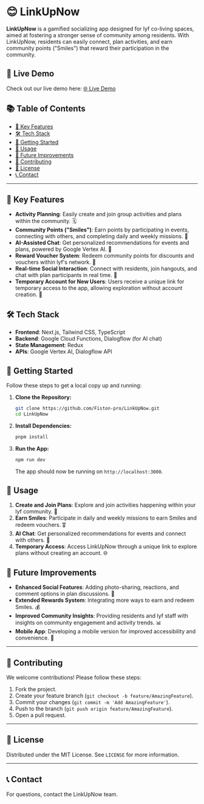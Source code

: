 # 😊 LinkUpNow

**LinkUpNow** is a gamified socializing app designed for lyf co-living spaces, aimed at fostering a stronger sense of community among residents. With LinkUpNow, residents can easily connect, plan activities, and earn community points ("Smiles") that reward their participation in the community.

## 🚀 Live Demo

Check out our live demo here: [🌐 Live Demo](https://link-up-now.vercel.app/)

## 📚 Table of Contents

- [🌟 Key Features](#-key-features)
- [🛠️ Tech Stack](#-tech-stack)
- [🚀 Getting Started](#-getting-started)
- [🧠 Usage](#-usage)
- [🔮 Future Improvements](#-future-improvements)
- [🤝 Contributing](#-contributing)
- [📄 License](#license)
- [📞 Contact](#contact)

---

## 🌟 Key Features

- **Activity Planning**: Easily create and join group activities and plans within the community. 🗓️
- **Community Points ("Smiles")**: Earn points by participating in events, connecting with others, and completing daily and weekly missions. 🎉
- **AI-Assisted Chat**: Get personalized recommendations for events and plans, powered by Google Vertex AI. 🤖
- **Reward Voucher System**: Redeem community points for discounts and vouchers within lyf's network. 🎁
- **Real-time Social Interaction**: Connect with residents, join hangouts, and chat with plan participants in real time. 💬
- **Temporary Account for New Users**: Users receive a unique link for temporary access to the app, allowing exploration without account creation. 🔗

## 🛠️ Tech Stack

- **Frontend**: Next.js, Tailwind CSS, TypeScript
- **Backend**: Google Cloud Functions, Dialogflow (for AI chat)
- **State Management**: Redux
- **APIs**: Google Vertex AI, Dialogflow API

## 🚀 Getting Started

Follow these steps to get a local copy up and running:

1. **Clone the Repository:**

    ```bash
    git clone https://github.com/Fiston-pro/LinkUpNow.git
    cd LinkUpNow
    ```

2. **Install Dependencies:**

    ```bash
    pnpm install
    ```

3. **Run the App:**

    ```bash
    npm run dev
    ```

    The app should now be running on `http://localhost:3000`.

## 🧠 Usage

1. **Create and Join Plans**: Explore and join activities happening within your lyf community. 🏡
2. **Earn Smiles**: Participate in daily and weekly missions to earn Smiles and redeem vouchers. 🎖️
3. **AI Chat**: Get personalized recommendations for events and connect with others. 🤝
4. **Temporary Access**: Access LinkUpNow through a unique link to explore plans without creating an account. 🌐

## 🔮 Future Improvements

- **Enhanced Social Features**: Adding photo-sharing, reactions, and comment options in plan discussions. 📸
- **Extended Rewards System**: Integrating more ways to earn and redeem Smiles. 💰
- **Improved Community Insights**: Providing residents and lyf staff with insights on community engagement and activity trends. 📊
- **Mobile App**: Developing a mobile version for improved accessibility and convenience. 📱

---

## 🤝 Contributing

We welcome contributions! Please follow these steps:

1. Fork the project.
2. Create your feature branch (`git checkout -b feature/AmazingFeature`).
3. Commit your changes (`git commit -m 'Add AmazingFeature'`).
4. Push to the branch (`git push origin feature/AmazingFeature`).
5. Open a pull request.

---

## 📄 License

Distributed under the MIT License. See `LICENSE` for more information.

---

## 📞 Contact

For questions, contact the LinkUpNow team.
